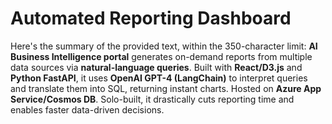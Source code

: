 # Automated Reporting Dashboard
Here's the summary of the provided text, within the 350-character limit:  **AI Business Intelligence portal** generates on-demand reports from multiple data sources via **natural-language queries**. Built with **React/D3.js** and **Python FastAPI**, it uses **OpenAI GPT-4 (LangChain)** to interpret queries and translate them into SQL, returning instant charts. Hosted on **Azure App Service/Cosmos DB**. Solo-built, it drastically cuts reporting time and enables faster data-driven decisions.
